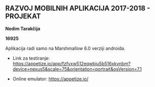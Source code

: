 ## RAZVOJ MOBILNIH APLIKACIJA 2017-2018 - PROJEKAT

**Nedim Tarakčija**

**16925**

Aplikacija radi samo na Marshmallow 6.0 verziji androida.

- Link za testiranje: https://appetize.io/app/fzfvxw512eqwbju5b516xkvnbm?device=nexus5&scale=75&orientation=portrait&osVersion=7.1

- Online emulator: https://appetize.io/

